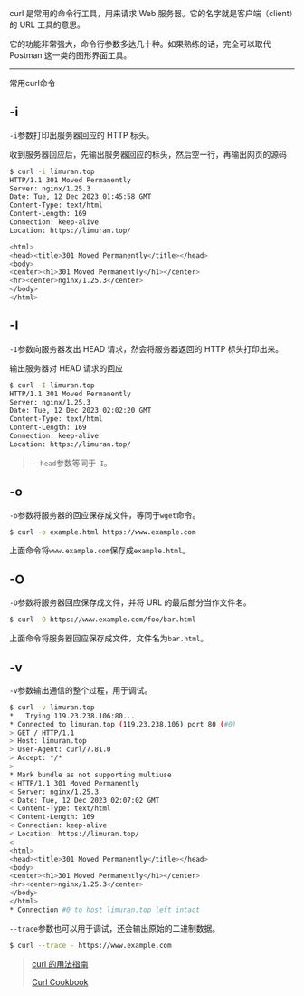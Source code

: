 curl 是常用的命令行工具，用来请求 Web 服务器。它的名字就是客户端（client）的 URL 工具的意思。

它的功能非常强大，命令行参数多达几十种。如果熟练的话，完全可以取代 Postman 这一类的图形界面工具。


---

常用curl命令
## -i

`-i`参数打印出服务器回应的 HTTP 标头。

收到服务器回应后，先输出服务器回应的标头，然后空一行，再输出网页的源码

```bash
$ curl -i limuran.top
HTTP/1.1 301 Moved Permanently
Server: nginx/1.25.3
Date: Tue, 12 Dec 2023 01:45:58 GMT
Content-Type: text/html
Content-Length: 169
Connection: keep-alive
Location: https://limuran.top/

<html>
<head><title>301 Moved Permanently</title></head>
<body>
<center><h1>301 Moved Permanently</h1></center>
<hr><center>nginx/1.25.3</center>
</body>
</html>
```

## -I

`-I`参数向服务器发出 HEAD 请求，然会将服务器返回的 HTTP 标头打印出来。

输出服务器对 HEAD 请求的回应

```bash
$ curl -I limuran.top
HTTP/1.1 301 Moved Permanently
Server: nginx/1.25.3
Date: Tue, 12 Dec 2023 02:02:20 GMT
Content-Type: text/html
Content-Length: 169
Connection: keep-alive
Location: https://limuran.top/
```

>  `--head`参数等同于`-I`。



## -o

`-o`参数将服务器的回应保存成文件，等同于`wget`命令。

```bash
$ curl -o example.html https://www.example.com
```

上面命令将`www.example.com`保存成`example.html`。

## -O

`-O`参数将服务器回应保存成文件，并将 URL 的最后部分当作文件名。

```bash
$ curl -O https://www.example.com/foo/bar.html
```

上面命令将服务器回应保存成文件，文件名为`bar.html`。

## **-v**

`-v`参数输出通信的整个过程，用于调试。

```bash
$ curl -v limuran.top
*   Trying 119.23.238.106:80...
* Connected to limuran.top (119.23.238.106) port 80 (#0)
> GET / HTTP/1.1
> Host: limuran.top
> User-Agent: curl/7.81.0
> Accept: */*
>
* Mark bundle as not supporting multiuse
< HTTP/1.1 301 Moved Permanently
< Server: nginx/1.25.3
< Date: Tue, 12 Dec 2023 02:07:02 GMT
< Content-Type: text/html
< Content-Length: 169
< Connection: keep-alive
< Location: https://limuran.top/
<
<html>
<head><title>301 Moved Permanently</title></head>
<body>
<center><h1>301 Moved Permanently</h1></center>
<hr><center>nginx/1.25.3</center>
</body>
</html>
* Connection #0 to host limuran.top left intact
```

`--trace`参数也可以用于调试，还会输出原始的二进制数据。

```bash
$ curl --trace - https://www.example.com
```





> [curl 的用法指南](https://www.ruanyifeng.com/blog/2019/09/curl-reference.html)
>
> [Curl Cookbook](https://catonmat.net/cookbooks/curl)